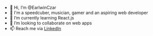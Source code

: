 - 👋 Hi, I’m @EarlwinCzar
- 👀 I'm a speedcuber, musician, gamer and an aspiring web developer
- 🌱 I’m currently learning React.js
- 💞️ I’m looking to collaborate on web apps
- 📫 Reach me via [LinkedIn](https://www.linkedin.com/in/earlwin-czar-cantillo-251866130/)

<!---
EarlwinCzar/EarlwinCzar is a ✨ special ✨ repository because its `README.md` (this file) appears on your GitHub profile.
You can click the Preview link to take a look at your changes.
--->
